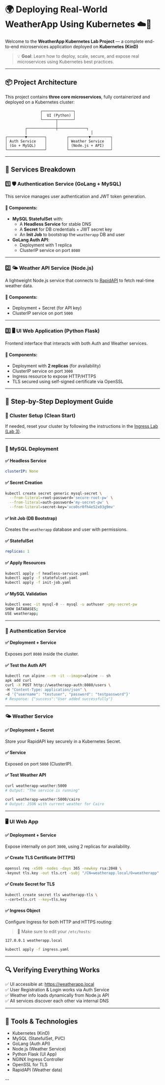 
# 🌍 Deploying Real-World WeatherApp Using Kubernetes ☁️🚀

Welcome to the **WeatherApp Kubernetes Lab Project** — a complete end-to-end microservices application deployed on **Kubernetes (KinD)**
> 💡 **Goal**: Learn how to deploy, scale, secure, and expose real microservices using Kubernetes best practices.

---

## 📦 Project Architecture

This project contains **three core microservices**, fully containerized and deployed on a Kubernetes cluster:

```
                ┌──────────────┐
                │  UI (Python) │
                └──────┬───────┘
                       │
         ┌─────────────┼─────────────┐
         │                             │
┌────────▼────────┐         ┌─────────▼─────────┐
│ Auth Service    │         │ Weather Service   │
│ (Go + MySQL)    │         │ (Node.js + API)   │
└─────────────────┘         └───────────────────┘
```

---

## 🔧 Services Breakdown

### 1️⃣ 🛡️ Authentication Service (GoLang + MySQL)

This service manages user authentication and JWT token generation.

#### 📌 Components:
- **MySQL StatefulSet** with:
  - A **Headless Service** for stable DNS
  - A **Secret** for DB credentials + JWT secret key
  - An **Init Job** to bootstrap the `weatherapp` DB and user
- **GoLang Auth API**:
  - Deployment with 1 replica
  - ClusterIP service on port `8080`

---

### 2️⃣ 🌤️ Weather API Service (Node.js)

A lightweight Node.js service that connects to [RapidAPI](https://rapidapi.com) to fetch real-time weather data.

#### 📌 Components:
- Deployment + Secret (for API key)
- ClusterIP service on port `5000`

---

### 3️⃣ 🖥️ UI Web Application (Python Flask)

Frontend interface that interacts with both Auth and Weather services.

#### 📌 Components:
- Deployment with **2 replicas** (for availability)
- ClusterIP service on port `3000`
- Ingress resource to expose HTTP/HTTPS
- TLS secured using self-signed certificate via OpenSSL

---

## 🧪 Step-by-Step Deployment Guide

### 🔁 Cluster Setup (Clean Start)

If needed, reset your cluster by following the instructions in the [Ingress Lab (Lab 3)](https://github.com/Mohamed0Mourad/Kubernetes-Course-Practical-Labs/tree/main/Lab3).

---

### 📂 MySQL Deployment

#### ✅ Headless Service

```yaml
clusterIP: None
```

#### ✅ Secret Creation

```bash
kubectl create secret generic mysql-secret \
  --from-literal=root-password='secure-root-pw' \
  --from-literal=auth-password='my-secret-pw' \
  --from-literal=secret-key='xco0sr0fh4e52x03g9mv'
```

#### ✅ Init Job (DB Bootstrap)

Creates the `weatherapp` database and user with permissions.

#### ✅ StatefulSet

```yaml
replicas: 1
```

#### ✅ Apply Resources

```bash
kubectl apply -f headless-service.yaml
kubectl apply -f statefulset.yaml
kubectl apply -f init-job.yaml
```

#### ✅ MySQL Validation

```bash
kubectl exec -it mysql-0 -- mysql -u authuser -pmy-secret-pw
SHOW DATABASES;
USE weatherapp;
```

---

### 🔐 Authentication Service

#### ✅ Deployment + Service

Exposes port `8080` inside the cluster.

#### ✅ Test the Auth API

```bash
kubectl run alpine --rm -it --image=alpine -- sh
apk add curl
curl -X POST http://weatherapp-auth:8080/users \
-H "Content-Type: application/json" \
-d '{"username": "testuser", "password": "testpassword"}'
# Response: {"success":"User added successfully"}
```

---

### 🌤️ Weather Service

#### ✅ Deployment + Secret

Store your RapidAPI key securely in a Kubernetes Secret.

#### ✅ Service

Exposed on port `5000` (ClusterIP).

#### ✅ Test Weather API

```bash
curl weatherapp-weather:5000
# Output: "The service is running"

curl weatherapp-weather:5000/cairo
# Output: JSON with current weather for Cairo
```

---

### 🖥️ UI Web App

#### ✅ Deployment + Service

Expose internally on port `3000`, using 2 replicas for availability.

#### ✅ Create TLS Certificate (HTTPS)

```bash
openssl req -x509 -nodes -days 365 -newkey rsa:2048 \
-keyout tls.key -out tls.crt -subj "/CN=weatherapp.local/O=weatherapp"
```

#### ✅ Create Secret for TLS

```bash
kubectl create secret tls weatherapp-tls \
--cert=tls.crt --key=tls.key
```

#### ✅ Ingress Object

Configure Ingress for both HTTP and HTTPS routing:

> 📌 Make sure to edit your `/etc/hosts`:
```bash
127.0.0.1 weatherapp.local
```

```bash
kubectl apply -f ingress.yaml
```

---

## 🔍 Verifying Everything Works

✅ UI accessible at: https://weatherapp.local  
✅ User Registration & Login works via Auth Service  
✅ Weather info loads dynamically from Node.js API  
✅ All services discover each other via internal DNS

---

## 🧰 Tools & Technologies

- Kubernetes (KinD)
- MySQL (StatefulSet, PVC)
- GoLang (Auth API)
- Node.js (Weather Service)
- Python Flask (UI App)
- NGINX Ingress Controller
- OpenSSL for TLS
- RapidAPI (Weather data)

--
